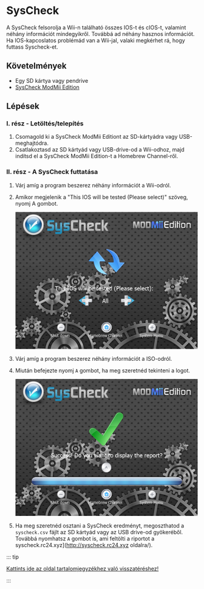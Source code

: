 # SysCheck

A SysCheck felsorolja a Wii-n található összes IOS-t és cIOS-t, valamint néhány információt mindegyikről. Továbbá ad néhány hasznos információt. Ha IOS-kapcoslatos problémád van a Wii-jal, valaki megkérhet rá, hogy futtass Syscheck-et.

## Követelmények

- Egy SD kártya vagy pendrive
- [SysCheck ModMii Edition](https://oscwii.org/library/app/SysCheckME)

## Lépések

### I. rész - Letöltés/telepítés

1. Csomagold ki a SysCheck ModMii Editiont az SD-kártyádra vagy USB-meghajtódra.
2. Csatlakoztasd az SD kártyád vagy USB-drive-od a Wii-odhoz, majd indítsd el a SysCheck ModMii Edition-t a Homebrew Channel-ről.

### II. rész - A SysCheck futtatása

1. Várj amíg a program beszerez néhány információt a Wii-odról.

2. Amikor megjelenik a "This IOS will be tested (Please select)" szöveg, nyomj A gombot.

   ![](/images/homebrew/syscheck/syscheck_chooseios.png)

3. Várj amíg a program beszerez néhány információt a ISO-odról.

4. Miután befejezte nyomj `A` gombot, ha meg szeretnéd tekinteni a logot.

   ![](/images/homebrew/syscheck/syscheck_success.png)

5. Ha meg szeretnéd osztani a SysCheck eredményt, megoszthatod a `syscheck.csv` fájlt az SD kártyád vagy az USB drive-od gyökeréből. Továbbá nyomhatsz `A` gombot is, ami feltölti a riportot a syscheck.rc24.xyz](http://syscheck.rc24.xyz oldalra/).

::: tip

[Kattints ide az oldal tartalomjegyzékhez való visszatéréshez!](site-navigation)

:::
